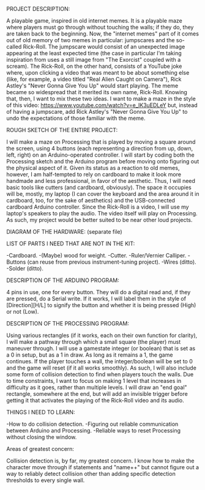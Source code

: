 PROJECT DESCRIPTION:

A playable game, inspired in old internet memes. It is a playable maze where players must go through without touching the walls; if they
do, they are taken back to the beginning. Now, the "internet memes" part of it comes out of old memory of two memes in particular:
jumpscares and the so-called Rick-Roll. The jumpscare would consist of an unexpected image appearing at the least expected time (the case
in particular I'm taking inspiration from uses a still image from "The Exorcist" coupled with a scream). The Rick-Roll, on the other hand,
consists of a YouTube joke where, upon clicking a video that was meant to be about something else (like, for example, a video titled
"Real Alien Caught on Camera"), Rick Astley's "Never Gonna Give You Up" would start playing. The meme became so widespread that it
merited its own name, Rick-Roll.
Knowing that, then, I want to mix these two ideas. I want to make a maze in the style of  this video:
https://www.youtube.com/watch?v=e_IK3uEDLeY but, instead of having a jumpscare, add Rick Astley's "Never Gonna Give You Up" to undo the
expectations of those familiar with the meme.

ROUGH SKETCH OF THE ENTIRE PROJECT:

I will make a maze on Processing that is played by moving a square around the screen, using 4 buttons (each representing a direction from
up, down, left, right) on an Arduino-operated controller. I will start by coding both the Processing sketch and the Arduino program
before moving onto figuring out the physical aspect of it. Given its status as a reaction to old memes, however, I am half-tempted to
rely on cardboard to make it look more handmade and less professional, in favor of the aesthetic. Thus, I will need basic tools
like cutters (and cardboard, obviously). The space it occupies will be, mostly, my laptop (I can cover the keyboard and the area
around it in cardboard, too, for the sake of aesthetics) and the USB-connected cardboard Arduino controller. Since the Rick-Roll is a
video, I will use my laptop's speakers to play the audio. The video itself will play on Processing. As such, my project would be better
suited to be near other loud projects.

DIAGRAM OF THE HARDWARE: (separate file)

LIST OF PARTS I NEED THAT ARE NOT IN THE KIT:

-Cardboard.
-(Maybe) wood for weight.
-Cutter.
-Ruler/Vernier Calliper.
-Buttons (can reuse from previous instrument-tuning project).
-Wires (ditto).
-Solder (ditto).

DESCRIPTION OF THE ARDUINO PROGRAM:

4 pins in use, one for every button. They will do a digital read and, if they are pressed, do a Serial write. If it works, I will label
them in the style of [Direction][H/L] to signify the button and whether it is being pressed (High) or not (Low).

DESCRIPTION OF THE PROCESSING PROGRAM:

Using various rectangles (if it works, each on their own function for clarity), I will make a pathway through which a small square
(the player) must maneuver through. I will use a gamestate integer (or boolean) that is set as a 0 in setup, but as a 1 in draw. As
long as it remains a 1, the game continues. If the player touches a wall, the integer/boolean will be set to 0 and the game will reset
(if it all works smoothly). As such, I will also include some form of collision detection to find when players touch the walls.
Due to time constraints, I want to focus on making 1 level that increases in difficulty as it goes, rather than multiple levels. I will
draw an "end goal" rectangle, somewhere at the end, but will add an invisible trigger before getting it that activates the playing
of the Rick-Roll video and its audio.

THINGS I NEED TO LEARN:

-How to do collision detection.
-Figuring out reliable communication between Arduino and Processing.
-Reliable ways to reset Processing without closing the window.

Areas of greatest concern:

Collision detection is, by far, my greatest concern. I know how to make the character move through if statements and "name++" but cannot
figure out a way to reliably detect collision other than adding specific detection thresholds to every single wall.

